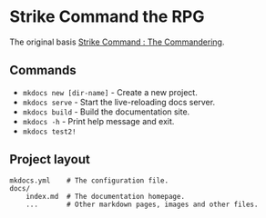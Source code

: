 # Strike Command the RPG

The original basis  [Strike Command : The Commandering](https://forums.somethingawful.com/showthread.php?threadid=3815107&userid=0&perpage=40&highlight=strike%20command&pagenumber=1).

## Commands

* `mkdocs new [dir-name]` - Create a new project.
* `mkdocs serve` - Start the live-reloading docs server.
* `mkdocs build` - Build the documentation site.
* `mkdocs -h` - Print help message and exit.
* `mkdocs test2!`

## Project layout

    mkdocs.yml    # The configuration file.
    docs/
        index.md  # The documentation homepage.
        ...       # Other markdown pages, images and other files.
